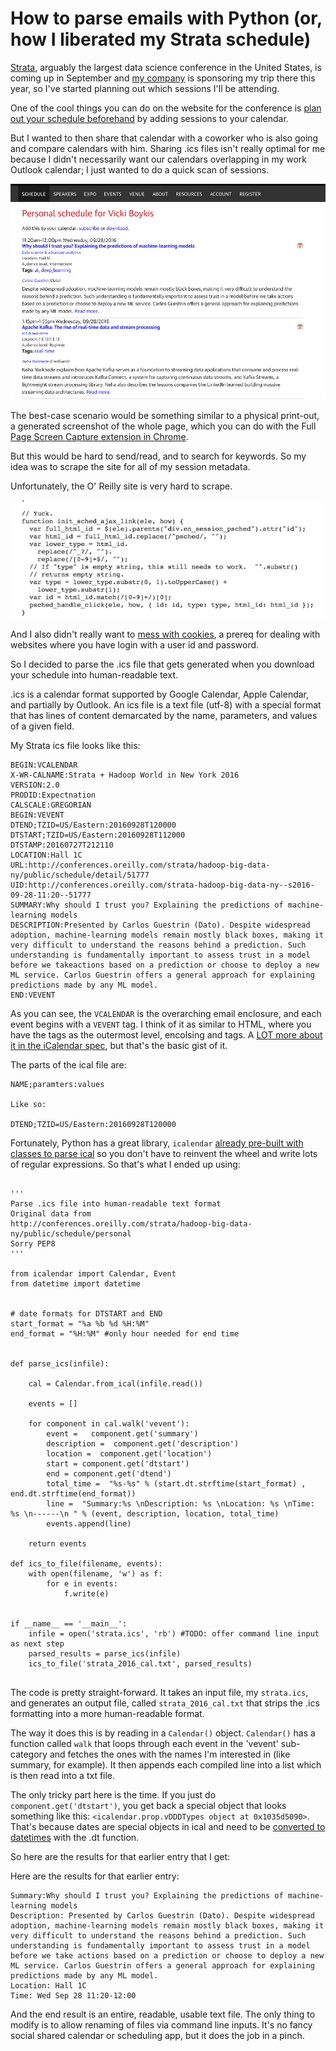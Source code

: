 # How to parse emails with Python (or, how I liberated my Strata schedule)



[Strata](http://conferences.oreilly.com/strata/hadoop-big-data-ny), arguably the largest data science conference in the United States, is coming up in September and [my company](http://www.captechconsulting.com/) is sponsoring my trip there this year, so I've started planning out which sessions I'll be attending. 

One of the cool things you can do on the website for the conference is [plan out your schedule beforehand](http://conferences.oreilly.com/strata/hadoop-big-data-ny/public/schedule/grid/public/2016-09-27) by adding sessions to your calendar. 

But I wanted to then share that calendar with a coworker who is also going and compare calendars with him. Sharing .ics files isn't really optimal for me because I didn't necessarily want our calendars overlapping in my work Outlook calendar; I just wanted to do a quick scan of sessions.

 ![image](sessionscan.png)

The best-case scenario would be something similar to a physical print-out,  a generated screenshot of the whole page, which you can do with the Full [Page Screen Capture extension in Chrome](https://chrome.google.com/webstore/detail/full-page-screen-capture/fdpohaocaechififmbbbbbknoalclacl/related?hl=en-US). 

But this would be hard to send/read, and to search for keywords. So my idea was to scrape the site for all of my session metadata. 

Unfortunately, the O' Reilly site is very hard to scrape.

![image](yuck.png)

And I also didn't really want to [mess with cookies](http://stackoverflow.com/questions/2910221/how-can-i-login-to-a-website-with-python), a prereq for dealing with websites where you have login with a user id and password. 

So I decided to parse the .ics file that gets generated when you download your schedule into human-readable text.  

.ics is a calendar format supported by Google Calendar, Apple Calendar, and partially by Outlook. An ics file is a text file (utf-8) with a special format that has lines of content demarcated by the name, parameters, and values of a given field. 


My Strata ics file looks like this: 

	BEGIN:VCALENDAR
	X-WR-CALNAME:Strata + Hadoop World in New York 2016
	VERSION:2.0
	PRODID:Expectnation
	CALSCALE:GREGORIAN
	BEGIN:VEVENT
	DTEND;TZID=US/Eastern:20160928T120000
	DTSTART;TZID=US/Eastern:20160928T112000
	DTSTAMP:20160727T212110
	LOCATION:Hall 1C
	URL:http://conferences.oreilly.com/strata/hadoop-big-data-ny/public/schedule/detail/51777
	UID:http://conferences.oreilly.com/strata-hadoop-big-data-ny--s2016-09-28-11:20--51777
	SUMMARY:Why should I trust you? Explaining the predictions of machine-learning models
	DESCRIPTION:Presented by Carlos Guestrin (Dato). Despite widespread adoption, machine-learning models remain mostly black boxes, making it very difficult to understand the reasons behind a prediction. Such understanding is fundamentally important to assess trust in a model before we takeactions based on a prediction or choose to deploy a new ML service. Carlos Guestrin offers a general approach for explaining predictions made by any ML model.
	END:VEVENT

As you can see, the `VCALENDAR` is the overarching email enclosure, and each event begins with a `VEVENT` tag. I think of it as similar to HTML, where you have the <html> tags as the outermost level, encolsing <head> and <body> tags. A [LOT more about it in the iCalendar spec](https://tools.ietf.org/html/rfc2445#section-4.6.1), but that's the basic gist of it. 

The parts of the ical file are:

	NAME;paramters:values
	
	Like so: 

	DTEND;TZID=US/Eastern:20160928T120000


Fortunately,  Python has a great library, `icalendar` [already pre-built with classes to parse ical](
http://icalendar.readthedocs.io/en/latest/usage.html) so you don't have to reinvent the wheel and write lots of regular expressions.  So that's what I ended up using: 

```

'''
Parse .ics file into human-readable text format
Original data from 
http://conferences.oreilly.com/strata/hadoop-big-data-ny/public/schedule/personal
Sorry PEP8
'''

from icalendar import Calendar, Event
from datetime import datetime


# date formats for DTSTART and END
start_format = "%a %b %d %H:%M"
end_format = "%H:%M" #only hour needed for end time


def parse_ics(infile):
	
	cal = Calendar.from_ical(infile.read())

	events = []

	for component in cal.walk('vevent'):
		event =   component.get('summary')
		description =  component.get('description')
		location =  component.get('location')
		start = component.get('dtstart')
		end = component.get('dtend')
		total_time =  "%s-%s" % (start.dt.strftime(start_format) , end.dt.strftime(end_format))
		line =  "Summary:%s \nDescription: %s \nLocation: %s \nTime: %s \n------\n " % (event, description, location, total_time)
		events.append(line)

	return events

def ics_to_file(filename, events):
	with open(filename, 'w') as f:
		for e in events:
			f.write(e)


if __name__ == '__main__':
	infile = open('strata.ics', 'rb') #TODO: offer command line input as next step
	parsed_results = parse_ics(infile)
	ics_to_file('strata_2016_cal.txt', parsed_results)
	
```



The code is pretty straight-forward. It takes an input file, my `strata.ics`, and generates an output file, called `strata_2016_cal.txt` that strips the .ics formatting into a more human-readable format. 

The way it does this is by reading in a `Calendar()` object. `Calendar()` has a function called `walk` that loops through each event in the 'vevent' sub-category and fetches the ones with the names I'm interested in (like summary, for example). It then appends each compiled line into a list which is then read into a txt file. 

The only tricky part here is the time. If you just do `component.get('dtstart')`, you get back a special object that looks something like this: `<icalendar.prop.vDDDTypes object at 0x1035d5090>`. That's because dates are special objects in ical and need to be [converted to datetimes](http://stackoverflow.com/questions/20937754/parsing-ical-feed-with-python-using-icalendar) with the .dt function.  

So here are the results for that earlier entry that I get: 

Here are the results for that earlier entry: 

```
Summary:Why should I trust you? Explaining the predictions of machine-learning models 
Description: Presented by Carlos Guestrin (Dato). Despite widespread adoption, machine-learning models remain mostly black boxes, making it very difficult to understand the reasons behind a prediction. Such understanding is fundamentally important to assess trust in a model before we take actions based on a prediction or choose to deploy a new ML service. Carlos Guestrin offers a general approach for explaining predictions made by any ML model. 
Location: Hall 1C 
Time: Wed Sep 28 11:20-12:00 
```

And the end result is an entire, readable, usable text file. The only thing to modify is to allow renaming of files via command line inputs.  It's no fancy social shared calendar or scheduling app, but it does the job in a pinch. 